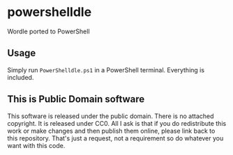 # powershelldle
Wordle ported to PowerShell


## Usage

Simply run ``PowerShelldle.ps1`` in a PowerShell terminal. Everything is included.

## This is Public Domain software

This software is released under the public domain. There is no attached copyright. It is released under CC0. All I ask is that if you do redistribute this work or make changes and then publish them online, please link back to this repository. That's just a request, not a requirement so do whatever you want with this code.